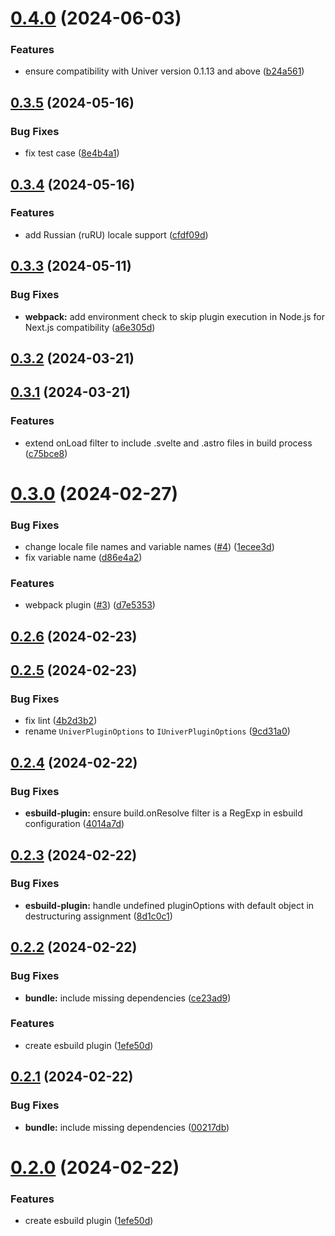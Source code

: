 

# [0.4.0](https://github.com/dream-num/univer-plugins/compare/v0.3.5...v0.4.0) (2024-06-03)


### Features

* ensure compatibility with Univer version 0.1.13 and above ([b24a561](https://github.com/dream-num/univer-plugins/commit/b24a561a37fa3013b766e03636c77d3ec4719755))

## [0.3.5](https://github.com/dream-num/univer-plugins/compare/v0.3.4...v0.3.5) (2024-05-16)


### Bug Fixes

* fix test case ([8e4b4a1](https://github.com/dream-num/univer-plugins/commit/8e4b4a1a11b43807175ac62f335c68d19c1d488e))

## [0.3.4](https://github.com/dream-num/univer-plugins/compare/v0.3.3...v0.3.4) (2024-05-16)


### Features

* add Russian (ruRU) locale support ([cfdf09d](https://github.com/dream-num/univer-plugins/commit/cfdf09d9420963b8fb876d5b4fe28eac19283111))

## [0.3.3](https://github.com/dream-num/univer-plugins/compare/v0.3.2...v0.3.3) (2024-05-11)


### Bug Fixes

* **webpack:** add environment check to skip plugin execution in Node.js for Next.js compatibility ([a6e305d](https://github.com/dream-num/univer-plugins/commit/a6e305d30f734a3143b1b2a2d46cdf10ff298393))

## [0.3.2](https://github.com/dream-num/univer-plugins/compare/v0.3.1...v0.3.2) (2024-03-21)

## [0.3.1](https://github.com/dream-num/univer-plugins/compare/v0.3.0...v0.3.1) (2024-03-21)


### Features

* extend onLoad filter to include .svelte and .astro files in build process ([c75bce8](https://github.com/dream-num/univer-plugins/commit/c75bce8eac321fc4def7adb98e455ee5e97c81ac))

# [0.3.0](https://github.com/dream-num/univer-plugins/compare/v0.2.6...v0.3.0) (2024-02-27)


### Bug Fixes

* change locale file names and variable names ([#4](https://github.com/dream-num/univer-plugins/issues/4)) ([1ecee3d](https://github.com/dream-num/univer-plugins/commit/1ecee3d16447e499b74fc07204c05f7510f48244))
* fix variable name ([d86e4a2](https://github.com/dream-num/univer-plugins/commit/d86e4a2e2a1504c1c9355b505b0f5d9863775255))


### Features

* webpack plugin ([#3](https://github.com/dream-num/univer-plugins/issues/3)) ([d7e5353](https://github.com/dream-num/univer-plugins/commit/d7e53537d4bb5d8f38a43f50f47e7246f51f5e3f))

## [0.2.6](https://github.com/dream-num/univer-plugins/compare/v0.2.5...v0.2.6) (2024-02-23)

## [0.2.5](https://github.com/dream-num/univer-plugins/compare/v0.2.4...v0.2.5) (2024-02-23)


### Bug Fixes

* fix lint ([4b2d3b2](https://github.com/dream-num/univer-plugins/commit/4b2d3b28d0ac396e6c7a0434aa86474e5b994617))
* rename `UniverPluginOptions` to `IUniverPluginOptions` ([9cd31a0](https://github.com/dream-num/univer-plugins/commit/9cd31a0d9e23a18f9deeb046512578fc7f06fb7c))

## [0.2.4](https://github.com/dream-num/univer-plugins/compare/v0.2.3...v0.2.4) (2024-02-22)


### Bug Fixes

* **esbuild-plugin:** ensure build.onResolve filter is a RegExp in esbuild configuration ([4014a7d](https://github.com/dream-num/univer-plugins/commit/4014a7dba8ad80e28d8f75bd5ea8371c4f2864f2))

## [0.2.3](https://github.com/dream-num/univer-plugins/compare/v0.2.2...v0.2.3) (2024-02-22)


### Bug Fixes

* **esbuild-plugin:** handle undefined pluginOptions with default object in destructuring assignment ([8d1c0c1](https://github.com/dream-num/univer-plugins/commit/8d1c0c1bf49356ccc0b35beaa29acc733795eb62))

## [0.2.2](https://github.com/dream-num/univer-plugins/compare/v0.1.1...v0.2.2) (2024-02-22)


### Bug Fixes

* **bundle:** include missing dependencies ([ce23ad9](https://github.com/dream-num/univer-plugins/commit/ce23ad97823fe28c34960261d5bb300900c65229))


### Features

* create esbuild plugin ([1efe50d](https://github.com/dream-num/univer-plugins/commit/1efe50da373ddc3867ba9a7dd54af712f624d42b))

## [0.2.1](https://github.com/dream-num/univer-plugins/compare/v0.2.0...v0.2.1) (2024-02-22)


### Bug Fixes

* **bundle:** include missing dependencies ([00217db](https://github.com/dream-num/univer-plugins/commit/00217db312f31668feb84ca1adfaf202bac0d6a7))

# [0.2.0](https://github.com/dream-num/univer-plugins/compare/v0.1.1...v0.2.0) (2024-02-22)


### Features

* create esbuild plugin ([1efe50d](https://github.com/dream-num/univer-plugins/commit/1efe50da373ddc3867ba9a7dd54af712f624d42b))
